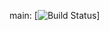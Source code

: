 main: 
[![Build Status]([https://app.travis-ci.com/Pankhurinyu/swe1-app.svg?branch=main](https://app.travis-ci.com/Dhiren-NYU/swe1-app))]
